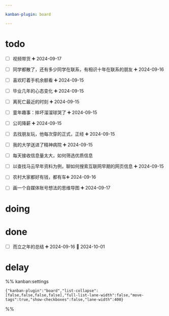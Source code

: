 ```yaml
---

kanban-plugin: board

---
```


# todo

- [ ] 视频带货 ➕ 2024-09-17
- [ ] 同学都散了，还有多少同学在联系，有相识十年在联系的朋友 ➕ 2024-09-16
- [ ] 喜欢盯着手机余额看 ➕ 2024-09-15
- [ ] 毕业几年的心态变化 ➕ 2024-09-15
- [ ] 离死亡最近的时刻 ➕ 2024-09-15
- [ ] 童年趣事：摔坏溜溜球哭了 ➕ 2024-09-15
- [ ] 公司降薪 ➕ 2024-09-15
- [ ] 去找朋友玩，他每次穿的正式，正经 ➕ 2024-09-15
- [ ] 我的大学送进了精神病院 ➕ 2024-09-15
- [ ] 每天接收信息量太大，如何筛选优质信息
- [ ] 以查找马云早年资料为例，聊如何搜索互联网早期的网页信息 ➕ 2024-09-15
- [ ] 农村大家都好有钱，都有车➕ 2024-09-16
- [ ] 画一个自媒体账号想法的思维导图 ➕ 2024-09-17


# doing



# done

- [ ] 而立之年的总结 ➕ 2024-09-16 📅 2024-10-01


# delay





%% kanban:settings
```
{"kanban-plugin":"board","list-collapse":[false,false,false,false],"full-list-lane-width":false,"move-tags":true,"show-checkboxes":false,"lane-width":400}
```
%%